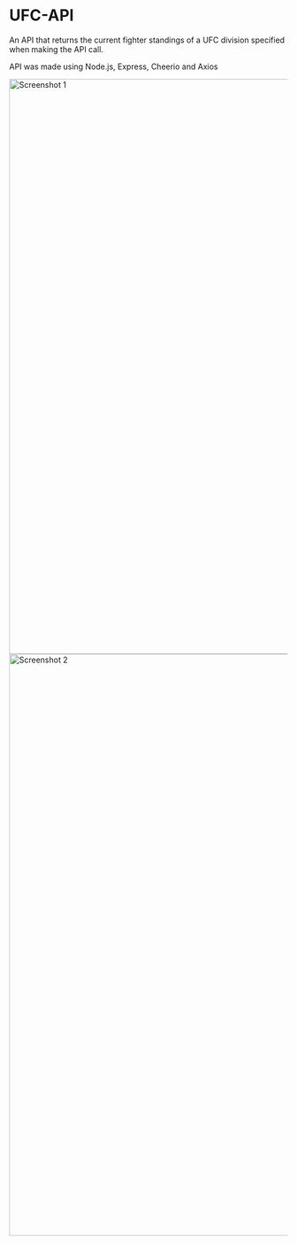 # UFC-API
An API that returns the current fighter standings of a UFC division specified when making the API call.

API was made using Node.js, Express, Cheerio and Axios

<img width="1039" alt="Screenshot 1" src="https://user-images.githubusercontent.com/72741758/143355540-1e137770-d34f-44d7-8caa-82cc36822884.png">


<img width="1051" alt="Screenshot 2" src="https://user-images.githubusercontent.com/72741758/143355834-cb5e694a-b0f3-4ec7-a35a-0f0054f3663f.png">

